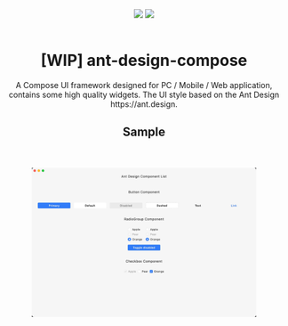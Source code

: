 <div align="center">
<img src="https://img.shields.io/static/v1?label=platform&message=Android&color=green"/>   <img src="https://img.shields.io/static/v1?label=platform&message=Desktop&color=blue"/>
</div>
<br/>

<div align="center">
<h1>[WIP] ant-design-compose</h1>
<p>A Compose UI framework designed for PC / Mobile / Web application, contains some high quality widgets. The UI style based on the Ant Design https://ant.design.
</p>

</div>

<div align="center">

<h2>Sample</h2>

<br/>
<br/>
<img src="./art/sample.jpg" width="80%" alt="startup" />

<br/>
<br/>

</div>
